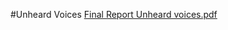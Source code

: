 #Unheard Voices
[Final Report Unheard voices.pdf](https://github.com/ranakagrawal/Unheard-Voices_Backend/files/12184785/Final.Report.Unheard.voices.pdf)
